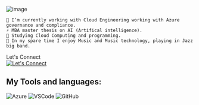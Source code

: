 
![image](https://github.com/user-attachments/assets/90cf8510-a560-4e47-9033-67e365d273b0)
```
🔭 I’m currently working with Cloud Engineering working with Azure governance and compliance. 
⚡ MBA master thesis on AI (Artifical intelligence). 
🌱 Studying Cloud Computing and programming. 
👯 In my spare time I enjoy Music and Music technology, playing in Jazz big band. 
```
Let's Connect<br>
[![Let's Connect](https://img.shields.io/badge/LinkedIn-0077B5?style=for-the-badge&logo=linkedin&logoColor=white)](https://www.linkedin.com/in/egildankel/)

## My Tools and languages: 
![Azure](https://github.com/user-attachments/assets/7bc25b04-72f6-45e5-b7e0-09facbc15656)
![VSCode](https://github.com/user-attachments/assets/300eedb4-5f63-46a6-aef7-f48eef99dae1)
![GitHub](https://github.com/user-attachments/assets/7eb16590-23d8-424d-ab58-919078916666)

